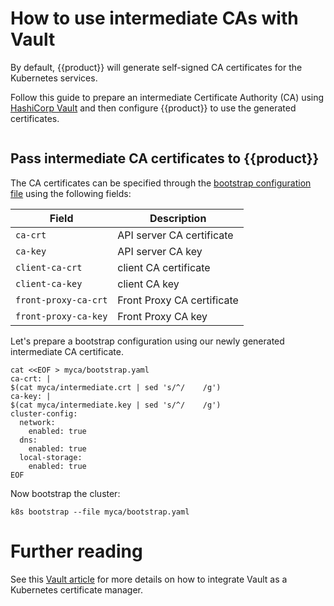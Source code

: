 # How to use intermediate CAs with Vault

By default, {{product}} will generate self-signed CA certificates
for the Kubernetes services.

Follow this guide to prepare an intermediate Certificate Authority (CA) using
[HashiCorp Vault] and then configure {{product}} to use the generated
certificates.

```{include} /_parts/common_vault_intermediate_ca.md
```

## Pass intermediate CA certificates to {{product}}

The CA certificates can be specified through the [bootstrap configuration file]
using the following fields:

| Field                  | Description                |
|------------------------|----------------------------|
| ``ca-crt``             | API server CA certificate  |
| ``ca-key``             | API server CA key          |
| ``client-ca-crt``      | client CA certificate      |
| ``client-ca-key``      | client CA key              |
| ``front-proxy-ca-crt`` | Front Proxy CA certificate |
| ``front-proxy-ca-key`` | Front Proxy CA key         |

Let's prepare a bootstrap configuration using our newly generated intermediate
CA certificate.

```
cat <<EOF > myca/bootstrap.yaml
ca-crt: |
$(cat myca/intermediate.crt | sed 's/^/    /g')
ca-key: |
$(cat myca/intermediate.key | sed 's/^/    /g')
cluster-config:
  network:
    enabled: true
  dns:
    enabled: true
  local-storage:
    enabled: true
EOF
```

Now bootstrap the cluster:

```
k8s bootstrap --file myca/bootstrap.yaml
```

# Further reading

See this [Vault article] for more details on how to integrate Vault as a
Kubernetes certificate manager.

<!--LINKS -->
[HashiCorp Vault]: https://developer.hashicorp.com/vault/docs
[bootstrap configuration file]: /snap/reference/bootstrap-config-reference.md
[Vault article]: https://support.hashicorp.com/hc/en-us/articles/21920341210899-Create-an-Intermediate-CA-in-Kubernetes-using-Vault-as-a-certificate-manager
